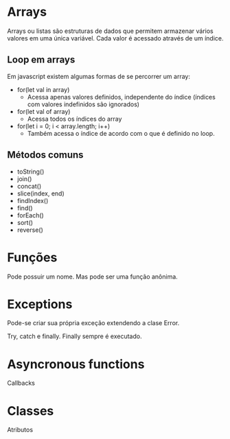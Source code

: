 # Arrays

Arrays ou listas são estruturas de dados que permitem armazenar vários valores em uma única variável. Cada valor é acessado através de um índice.

## Loop em arrays

Em javascript existem algumas formas de se percorrer um array:

 - for(let val in array)
   - Acessa apenas valores definidos, independente do índice (índices com valores indefinidos são ignorados)
 - for(let val of array)
   - Acessa todos os índices do array
 - for(let i = 0; i < array.length; i++)
   - Também acessa o índice de acordo com o que é definido no loop.

## Métodos comuns

- toString()
- join()
- concat()
- slice(index, end)
- findIndex()
- find()
- forEach()
- sort()
- reverse()

# Funções

Pode possuir um nome. Mas pode ser uma função anônima.

# Exceptions

Pode-se criar sua própria exceção extendendo a clase Error.

Try, catch e finally. Finally sempre é executado.

# Asyncronous functions

Callbacks

# Classes

Atributos 